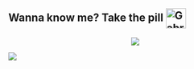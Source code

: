 <h2 style="display: inline_block">Wanna know me? Take the pill <a href="https://gabi06.carrd.co/" target="blank"><img align="center" src="https://i.ibb.co/MSFPzhn/pill.png" alt="Gabrielle Soares" height="40" width="40" /></a></h2>

<div align="center">
<a href="https://gabi06.carrd.co/" target="blank"><img src="https://c.tenor.com/3XMt0w8rtqIAAAAC/kaneda-akira.gif"/> </a></h2>
</div>


![](https://komarev.com/ghpvc/?username=Baralou)


